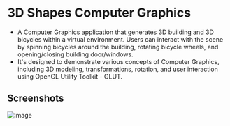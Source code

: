 # 3D Shapes Computer Graphics
- A Computer Graphics application that generates 3D building and 3D bicycles within a virtual environment. Users can interact with the scene by spinning bicycles around the building, rotating bicycle wheels, and opening/closing building door/windows. 
- It's designed to demonstrate various concepts of Computer Graphics, including 3D modeling, transformations, rotation, and user interaction using OpenGL Utility Toolkit - GLUT.

## Screenshots
![image](https://github.com/nadaamohhamed/3D-Shapes-Computer-Graphics/assets/96924895/3cbb69dd-10b9-407e-a1ec-a63fd4ec2674)